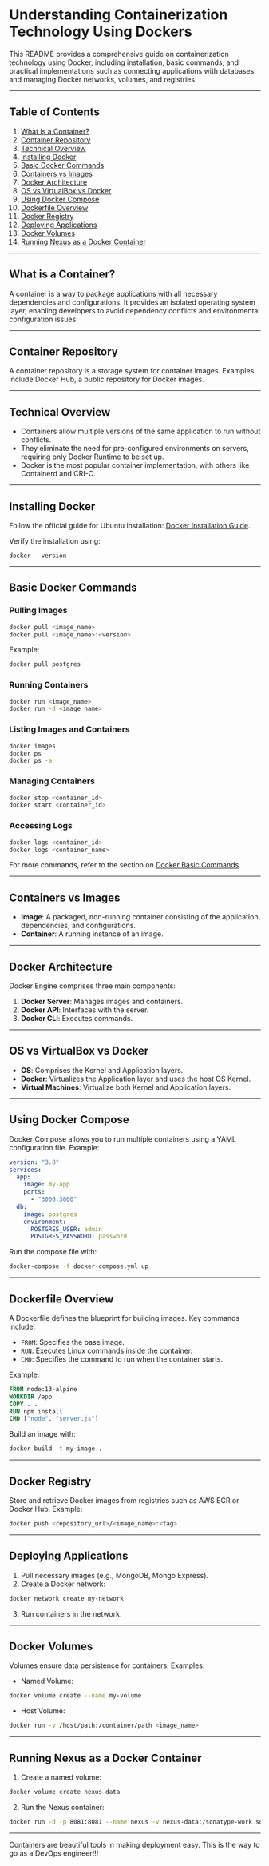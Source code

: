 # Understanding Containerization Technology Using Dockers

This README provides a comprehensive guide on containerization technology using Docker, including installation, basic commands, and practical implementations such as connecting applications with databases and managing Docker networks, volumes, and registries.

---

## Table of Contents

1. [What is a Container?](#what-is-a-container)
2. [Container Repository](#container-repository)
3. [Technical Overview](#technical-overview)
4. [Installing Docker](#installing-docker)
5. [Basic Docker Commands](#basic-docker-commands)
6. [Containers vs Images](#containers-vs-images)
7. [Docker Architecture](#docker-architecture)
8. [OS vs VirtualBox vs Docker](#os-vs-virtualbox-vs-docker)
9. [Using Docker Compose](#using-docker-compose)
10. [Dockerfile Overview](#dockerfile-overview)
11. [Docker Registry](#docker-registry)
12. [Deploying Applications](#deploying-applications)
13. [Docker Volumes](#docker-volumes)
14. [Running Nexus as a Docker Container](#running-nexus-as-a-docker-container)

---

## What is a Container?
A container is a way to package applications with all necessary dependencies and configurations. It provides an isolated operating system layer, enabling developers to avoid dependency conflicts and environmental configuration issues.

---

## Container Repository
A container repository is a storage system for container images. Examples include Docker Hub, a public repository for Docker images.

---

## Technical Overview
- Containers allow multiple versions of the same application to run without conflicts.
- They eliminate the need for pre-configured environments on servers, requiring only Docker Runtime to be set up.
- Docker is the most popular container implementation, with others like Containerd and CRI-O.

---

## Installing Docker
Follow the official guide for Ubuntu installation: [Docker Installation Guide](https://docs.docker.com/engine/install/ubuntu/).

Verify the installation using:
```
docker --version
```

---

## Basic Docker Commands
### Pulling Images
```bash
docker pull <image_name>
docker pull <image_name>:<version>
```
Example:
```bash
docker pull postgres
```
### Running Containers
```bash
docker run <image_name>
docker run -d <image_name>
```
### Listing Images and Containers
```bash
docker images
docker ps
docker ps -a
```
### Managing Containers
```bash
docker stop <container_id>
docker start <container_id>
```
### Accessing Logs
```bash
docker logs <container_id>
docker logs <container_name>
```
For more commands, refer to the section on [Docker Basic Commands](#docker-basic-commands).

---

## Containers vs Images
- **Image**: A packaged, non-running container consisting of the application, dependencies, and configurations.
- **Container**: A running instance of an image.

---

## Docker Architecture
Docker Engine comprises three main components:
1. **Docker Server**: Manages images and containers.
2. **Docker API**: Interfaces with the server.
3. **Docker CLI**: Executes commands.

---

## OS vs VirtualBox vs Docker
- **OS**: Comprises the Kernel and Application layers.
- **Docker**: Virtualizes the Application layer and uses the host OS Kernel.
- **Virtual Machines**: Virtualize both Kernel and Application layers.

---

## Using Docker Compose
Docker Compose allows you to run multiple containers using a YAML configuration file. Example:

```yaml
version: "3.8"
services:
  app:
    image: my-app
    ports:
      - "3000:3000"
  db:
    image: postgres
    environment:
      POSTGRES_USER: admin
      POSTGRES_PASSWORD: password
```
Run the compose file with:
```bash
docker-compose -f docker-compose.yml up
```

---

## Dockerfile Overview
A Dockerfile defines the blueprint for building images. Key commands include:
- `FROM`: Specifies the base image.
- `RUN`: Executes Linux commands inside the container.
- `CMD`: Specifies the command to run when the container starts.

Example:
```dockerfile
FROM node:13-alpine
WORKDIR /app
COPY . .
RUN npm install
CMD ["node", "server.js"]
```
Build an image with:
```bash
docker build -t my-image .
```

---

## Docker Registry
Store and retrieve Docker images from registries such as AWS ECR or Docker Hub. Example:
```bash
docker push <repository_url>/<image_name>:<tag>
```

---

## Deploying Applications
1. Pull necessary images (e.g., MongoDB, Mongo Express).
2. Create a Docker network:
```bash
docker network create my-network
```
3. Run containers in the network.

---

## Docker Volumes
Volumes ensure data persistence for containers. Examples:
- Named Volume:
```bash
docker volume create --name my-volume
```
- Host Volume:
```bash
docker run -v /host/path:/container/path <image_name>
```

---

## Running Nexus as a Docker Container
1. Create a named volume:
```bash
docker volume create nexus-data
```
2. Run the Nexus container:
```bash
docker run -d -p 8081:8081 --name nexus -v nexus-data:/sonatype-work sonatype/nexus
```

---

Containers are beautiful tools in making deployment easy. This is the way to go as a DevOps engineer!!!

